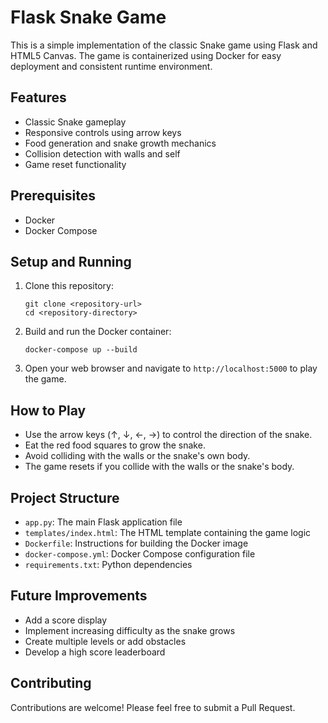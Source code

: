 # Flask Snake Game

This is a simple implementation of the classic Snake game using Flask and HTML5 Canvas. The game is containerized using Docker for easy deployment and consistent runtime environment.

## Features

- Classic Snake gameplay
- Responsive controls using arrow keys
- Food generation and snake growth mechanics
- Collision detection with walls and self
- Game reset functionality

## Prerequisites

- Docker
- Docker Compose

## Setup and Running

1. Clone this repository:
   ```
   git clone <repository-url>
   cd <repository-directory>
   ```

2. Build and run the Docker container:
   ```
   docker-compose up --build
   ```

3. Open your web browser and navigate to `http://localhost:5000` to play the game.

## How to Play

- Use the arrow keys (↑, ↓, ←, →) to control the direction of the snake.
- Eat the red food squares to grow the snake.
- Avoid colliding with the walls or the snake's own body.
- The game resets if you collide with the walls or the snake's body.

## Project Structure

- `app.py`: The main Flask application file
- `templates/index.html`: The HTML template containing the game logic
- `Dockerfile`: Instructions for building the Docker image
- `docker-compose.yml`: Docker Compose configuration file
- `requirements.txt`: Python dependencies

## Future Improvements

- Add a score display
- Implement increasing difficulty as the snake grows
- Create multiple levels or add obstacles
- Develop a high score leaderboard

## Contributing

Contributions are welcome! Please feel free to submit a Pull Request.